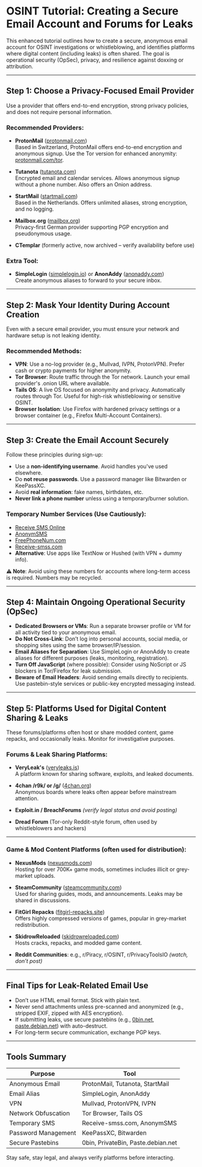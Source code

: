 
# OSINT Tutorial: Creating a Secure Email Account and Forums for Leaks

This enhanced tutorial outlines how to create a secure, anonymous email account for OSINT investigations or whistleblowing, and identifies platforms where digital content (including leaks) is often shared. The goal is operational security (OpSec), privacy, and resilience against doxxing or attribution.

---

## Step 1: Choose a Privacy-Focused Email Provider

Use a provider that offers end-to-end encryption, strong privacy policies, and does not require personal information.

### Recommended Providers:

- **ProtonMail** ([protonmail.com](https://protonmail.com))  
  Based in Switzerland, ProtonMail offers end-to-end encryption and anonymous signup. Use the Tor version for enhanced anonymity: [protonmail.com/tor](https://protonmail.com/tor).

- **Tutanota** ([tutanota.com](https://tutanota.com))  
  Encrypted email and calendar services. Allows anonymous signup without a phone number. Also offers an Onion address.

- **StartMail** ([startmail.com](https://startmail.com))  
  Based in the Netherlands. Offers unlimited aliases, strong encryption, and no logging.

- **Mailbox.org** ([mailbox.org](https://mailbox.org))  
  Privacy-first German provider supporting PGP encryption and pseudonymous usage.

- **CTemplar** (formerly active, now archived – verify availability before use)

### Extra Tool:
- **SimpleLogin** ([simplelogin.io](https://simplelogin.io)) or **AnonAddy** ([anonaddy.com](https://anonaddy.com))  
  Create anonymous aliases to forward to your secure inbox.

---

## Step 2: Mask Your Identity During Account Creation

Even with a secure email provider, you must ensure your network and hardware setup is not leaking identity.

### Recommended Methods:
- **VPN**: Use a no-log provider (e.g., Mullvad, IVPN, ProtonVPN). Prefer cash or crypto payments for higher anonymity.
- **Tor Browser**: Route traffic through the Tor network. Launch your email provider's .onion URL where available.
- **Tails OS**: A live OS focused on anonymity and privacy. Automatically routes through Tor. Useful for high-risk whistleblowing or sensitive OSINT.
- **Browser Isolation**: Use Firefox with hardened privacy settings or a browser container (e.g., Firefox Multi-Account Containers).

---

## Step 3: Create the Email Account Securely

Follow these principles during sign-up:

- Use a **non-identifying username**. Avoid handles you've used elsewhere.
- Do **not reuse passwords**. Use a password manager like Bitwarden or KeePassXC.
- Avoid **real information**: fake names, birthdates, etc.
- **Never link a phone number** unless using a temporary/burner solution.

### Temporary Number Services (Use Cautiously):
- [Receive SMS Online](https://www.receive-sms-online.info)
- [AnonymSMS](https://anonymsms.com)
- [FreePhoneNum.com](https://freephonenum.com)
- [Receive-smss.com](https://receive-smss.com)
- **Alternative**: Use apps like TextNow or Hushed (with VPN + dummy info).

**⚠️ Note**: Avoid using these numbers for accounts where long-term access is required. Numbers may be recycled.

---

## Step 4: Maintain Ongoing Operational Security (OpSec)

- **Dedicated Browsers or VMs**: Run a separate browser profile or VM for all activity tied to your anonymous email.
- **Do Not Cross-Link**: Don’t log into personal accounts, social media, or shopping sites using the same browser/IP/session.
- **Email Aliases for Separation**: Use SimpleLogin or AnonAddy to create aliases for different purposes (leaks, monitoring, registration).
- **Turn Off JavaScript** (where possible): Consider using NoScript or JS blockers in Tor/Firefox for leak submission.
- **Beware of Email Headers**: Avoid sending emails directly to recipients. Use pastebin-style services or public-key encrypted messaging instead.

---

## Step 5: Platforms Used for Digital Content Sharing & Leaks

These forums/platforms often host or share modded content, game repacks, and occasionally leaks. Monitor for investigative purposes.

### Forums & Leak Sharing Platforms:

- **VeryLeak's** ([veryleaks.is](https://veryleaks.is))  
  A platform known for sharing software, exploits, and leaked documents.

- **4chan /r9k/ or /g/** ([4chan.org](https://www.4chan.org))  
  Anonymous boards where leaks often appear before mainstream attention.

- **Exploit.in / BreachForums** *(verify legal status and avoid posting)*

- **Dread Forum** (Tor-only Reddit-style forum, often used by whistleblowers and hackers)

---

### Game & Mod Content Platforms (often used for distribution):

- **NexusMods** ([nexusmods.com](https://www.nexusmods.com))  
  Hosting for over 700K+ game mods, sometimes includes illicit or grey-market uploads.

- **SteamCommunity** ([steamcommunity.com](https://steamcommunity.com))  
  Used for sharing guides, mods, and announcements. Leaks may be shared in discussions.

- **FitGirl Repacks** ([fitgirl-repacks.site](https://fitgirl-repacks.site))  
  Offers highly compressed versions of games, popular in grey-market redistribution.

- **SkidrowReloaded** ([skidrowreloaded.com](https://skidrowreloaded.com))  
  Hosts cracks, repacks, and modded game content.

- **Reddit Communities**: e.g., r/Piracy, r/OSINT, r/PrivacyToolsIO *(watch, don’t post)*

---

## Final Tips for Leak-Related Email Use

- Don’t use HTML email format. Stick with plain text.
- Never send attachments unless pre-scanned and anonymized (e.g., stripped EXIF, zipped with AES encryption).
- If submitting leaks, use secure pastebins (e.g., [0bin.net](https://0bin.net), [paste.debian.net](https://paste.debian.net)) with auto-destruct.
- For long-term secure communication, exchange PGP keys.

---

## Tools Summary

| Purpose | Tool |
|--------|------|
| Anonymous Email | ProtonMail, Tutanota, StartMail |
| Email Alias | SimpleLogin, AnonAddy |
| VPN | Mullvad, ProtonVPN, IVPN |
| Network Obfuscation | Tor Browser, Tails OS |
| Temporary SMS | Receive-smss.com, AnonymSMS |
| Password Management | KeePassXC, Bitwarden |
| Secure Pastebins | 0bin, PrivateBin, Paste.debian.net |

Stay safe, stay legal, and always verify platforms before interacting.
